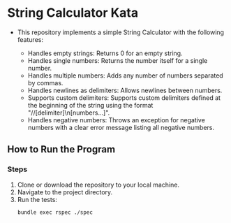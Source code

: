 # String Calculator Kata

* This repository implements a simple String Calculator with the following features:

  - Handles empty strings: Returns 0 for an empty string.
  - Handles single numbers: Returns the number itself for a single number.
  - Handles multiple numbers: Adds any number of numbers separated by commas.
  - Handles newlines as delimiters: Allows newlines between numbers.
  - Supports custom delimiters: Supports custom delimiters defined at the beginning of the string using the format "//[delimiter]\n[numbers…]".
  - Handles negative numbers: Throws an exception for negative numbers with a clear error message listing all negative numbers.

## How to Run the Program

### Steps
1. Clone or download the repository to your local machine.
2. Navigate to the project directory.
3. Run the tests:
   ```bash
   bundle exec rspec ./spec
